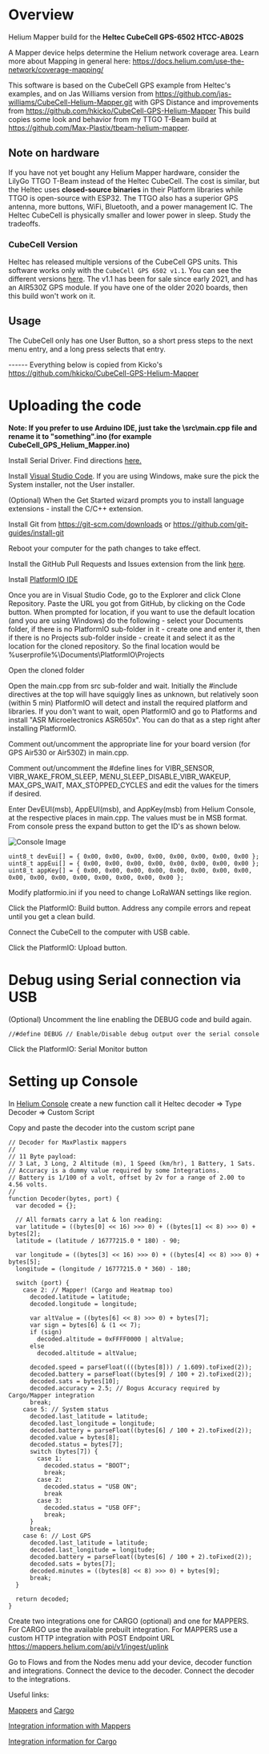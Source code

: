 # Overview
Helium Mapper build for the **Heltec CubeCell GPS-6502 HTCC-AB02S**

A Mapper device helps determine the Helium network coverage area.  Learn more about Mapping in general here: https://docs.helium.com/use-the-network/coverage-mapping/

This software is based on the CubeCell GPS example from Heltec's examples, 
and on Jas Williams version from https://github.com/jas-williams/CubeCell-Helium-Mapper.git with GPS Distance and
improvements from https://github.com/hkicko/CubeCell-GPS-Helium-Mapper
 This build copies some look and behavior from my TTGO T-Beam build at https://github.com/Max-Plastix/tbeam-helium-mapper.

## Note on hardware
If you have not yet bought any Helium Mapper hardware, consider the LilyGo TTGO T-Beam instead of the Heltec CubeCell.
The cost is similar, but the Heltec uses **closed-source binaries** in their Platform libraries while TTGO is open-source with ESP32.  The TTGO also has a superior GPS antenna, more buttons, WiFi, Bluetooth, and a power management IC.  The Heltec CubeCell is physically smaller and lower power in sleep.  Study the tradeoffs.

### CubeCell Version
Heltec has released multiple versions of the CubeCell GPS units.  This software works only with the `CubeCell GPS 6502 v1.1`.  You can see the different versions [here](https://heltec-automation-docs.readthedocs.io/en/latest/cubecell/dev-board/htcc-ab02s/hardware_update_log.html#v1-1).  The v1.1 has been for sale since early 2021, and has an AIR530Z GPS module.  If you have one of the older 2020 boards, then this build won't work on it.

## Usage
The CubeCell only has one User Button, so a short press steps to the next menu entry, and a long press selects that entry.

------ Everything below is copied from Kicko's https://github.com/hkicko/CubeCell-GPS-Helium-Mapper
# Uploading the code

**Note: If you prefer to use Arduino IDE, just take the \src\main.cpp file and rename it to "something".ino (for example CubeCell_GPS_Helium_Mapper.ino)**

Install Serial Driver. Find directions [here.](https://heltec-automation-docs.readthedocs.io/en/latest/general/establish_serial_connection.html)

Install [Visual Studio Code](https://code.visualstudio.com/Download). If you are using Windows, make sure the pick the System installer, not the User installer.

(Optional) When the Get Started wizard prompts you to install language extensions - install the C/C++ extension.

Install Git from https://git-scm.com/downloads or https://github.com/git-guides/install-git

Reboot your computer for the path changes to take effect.

Install the GitHub Pull Requests and Issues extension from the link [here](https://code.visualstudio.com/docs/editor/github).

Install [PlatformIO IDE](https://marketplace.visualstudio.com/items?itemName=platformio.platformio-ide)

Once you are in Visual Studio Code, go to the Explorer and click Clone Repository. Paste the URL you got from GitHub, by clicking on the Code button. When prompted for location, if you want to use the default location (and you are using Windows) do the following - select your Documents folder, if there is no PlatformIO sub-folder in it - create one and enter it, then if there is no Projects sub-folder inside - create it and select it as the location for the cloned repository. So the final location would be %userprofile%\Documents\PlatformIO\Projects

Open the cloned folder

Open the main.cpp from src sub-folder and wait. Initially the #include directives at the top will have squiggly lines as unknown, but relatively soon (within 5 min) PlatformIO will detect and install the required platform and libraries. If you don't want to wait, open PlatformIO and go to Platforms and install "ASR Microelectronics ASR650x". You can do that as a step right after installing PlatformIO.

Comment out/uncomment the appropriate line for your board version (for GPS Air530 or Air530Z) in main.cpp.

Comment out/uncomment the #define lines for VIBR_SENSOR, VIBR_WAKE_FROM_SLEEP, MENU_SLEEP_DISABLE_VIBR_WAKEUP, MAX_GPS_WAIT, MAX_STOPPED_CYCLES and edit the values for the timers if desired.

Enter DevEUI(msb), AppEUI(msb), and AppKey(msb) from Helium Console, at the respective places in main.cpp. The values must be in MSB format. From console press the expand button to get the ID's as shown below.

![Console Image](https://gblobscdn.gitbook.com/assets%2F-M21bzsbFl2WA7VymAxU%2F-M6fLGmWEQ0QxjrJuvoC%2F-M6fLi5NzuMeWSzzihV-%2Fcubecell-console-details.png?alt=media&token=95f5c9b2-734a-4f84-bb88-523215873116)

```
uint8_t devEui[] = { 0x00, 0x00, 0x00, 0x00, 0x00, 0x00, 0x00, 0x00 };
uint8_t appEui[] = { 0x00, 0x00, 0x00, 0x00, 0x00, 0x00, 0x00, 0x00 };
uint8_t appKey[] = { 0x00, 0x00, 0x00, 0x00, 0x00, 0x00, 0x00, 0x00, 0x00, 0x00, 0x00, 0x00, 0x00, 0x00, 0x00, 0x00 };
```

Modify platformio.ini if you need to change LoRaWAN settings like region.

Click the PlatformIO: Build button. Address any compile errors and repeat until you get a clean build.

Connect the CubeCell to the computer with USB cable.

Click the PlatformIO: Upload button.

# Debug using Serial connection via USB

(Optional) Uncomment the line enabling the DEBUG code and build again.
```
//#define DEBUG // Enable/Disable debug output over the serial console
```
Click the PlatformIO: Serial Monitor button

# Setting up Console

In [Helium Console](https://console.helium.com/) create a new function call it Heltec decoder => Type Decoder => Custom Script

Copy and paste the decoder into the custom script pane

```
// Decoder for MaxPlastix mappers
//
// 11 Byte payload: 
// 3 Lat, 3 Long, 2 Altitude (m), 1 Speed (km/hr), 1 Battery, 1 Sats.
// Accuracy is a dummy value required by some Integrations.
// Battery is 1/100 of a volt, offset by 2v for a range of 2.00 to 4.56 volts.
//
function Decoder(bytes, port) {
  var decoded = {};

  // All formats carry a lat & lon reading:
  var latitude = ((bytes[0] << 16) >>> 0) + ((bytes[1] << 8) >>> 0) + bytes[2];
  latitude = (latitude / 16777215.0 * 180) - 90;

  var longitude = ((bytes[3] << 16) >>> 0) + ((bytes[4] << 8) >>> 0) + bytes[5];
  longitude = (longitude / 16777215.0 * 360) - 180;

  switch (port) {
    case 2: // Mapper! (Cargo and Heatmap too)
      decoded.latitude = latitude;
      decoded.longitude = longitude;

      var altValue = ((bytes[6] << 8) >>> 0) + bytes[7];
      var sign = bytes[6] & (1 << 7);
      if (sign)
        decoded.altitude = 0xFFFF0000 | altValue;
      else
        decoded.altitude = altValue;

      decoded.speed = parseFloat((((bytes[8])) / 1.609).toFixed(2));
      decoded.battery = parseFloat((bytes[9] / 100 + 2).toFixed(2));
      decoded.sats = bytes[10];
      decoded.accuracy = 2.5; // Bogus Accuracy required by Cargo/Mapper integration
      break;
    case 5: // System status
      decoded.last_latitude = latitude;
      decoded.last_longitude = longitude;
      decoded.battery = parseFloat((bytes[6] / 100 + 2).toFixed(2));
      decoded.value = bytes[8];
      decoded.status = bytes[7];
      switch (bytes[7]) {
        case 1:
          decoded.status = "BOOT";
          break;
        case 2:
          decoded.status = "USB ON";
          break
        case 3:
          decoded.status = "USB OFF";
          break;
      }
      break;
    case 6: // Lost GPS
      decoded.last_latitude = latitude;
      decoded.last_longitude = longitude;
      decoded.battery = parseFloat((bytes[6] / 100 + 2).toFixed(2));
      decoded.sats = bytes[7];
      decoded.minutes = ((bytes[8] << 8) >>> 0) + bytes[9];
      break;
  }

  return decoded;
}
```

Create two integrations one for CARGO (optional) and one for MAPPERS.
For CARGO use the available prebuilt integration. 
For MAPPERS use a custom HTTP integration with POST Endpoint URL https://mappers.helium.com/api/v1/ingest/uplink

Go to Flows and from the Nodes menu add your device, decoder function and integrations. 
Connect the device to the decoder. 
Connect the decoder to the integrations.

Useful links:

[Mappers](http://mappers.helium.com) and [Cargo](https://cargo.helium.com)

[Integration information with Mappers](https://docs.helium.com/use-the-network/coverage-mapping/mappers-api/)

[Integration information for Cargo](https://docs.helium.com/use-the-network/console/integrations/cargo/)
